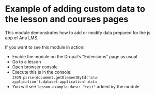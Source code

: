 # Example of adding custom data to the lesson and courses pages

This module demonstrates how to add or modify data prepared for the js app of Anu LMS.

If you want to see this module in action:

- Enable the module on the Drupal's "Extensions" page as usual
- Go to a lesson
- Open browser console
- Execute this js in the console: ```JSON.parse(document.getElementById('anu-application').dataset.application).data```
- You will see ```lesson-example-data: "test"``` added by the module
